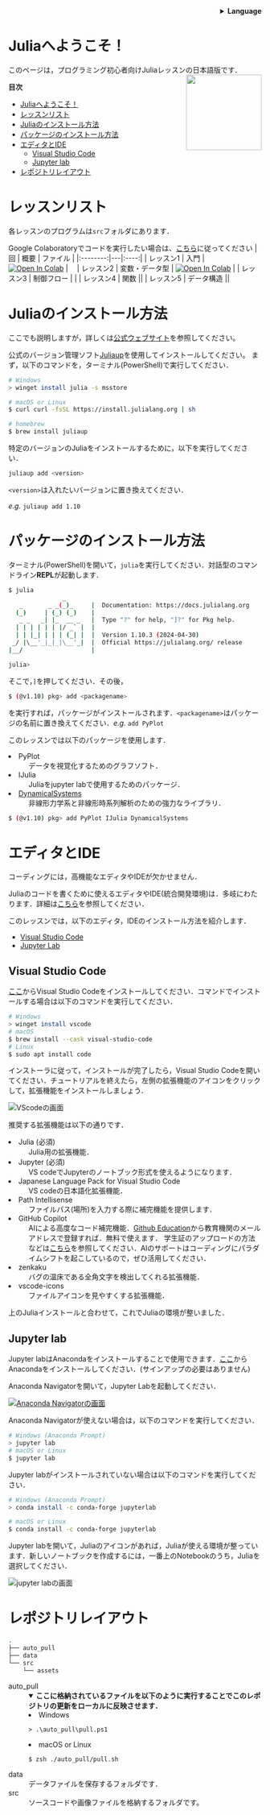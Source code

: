<div align = "right">
<details>
<summary><b>Language</b></summary>

[English](https://github.com/hibiki-kato/Lecture_Julia)  
[日本語](https://github.com/hibiki-kato/Lecture_Julia_ja)
</details>
</div>

# Juliaへようこそ！
このページは，プログラミング初心者向けJuliaレッスンの日本語版です．
<img src="src//assets/logo.svg" height="150" align = "right"  /> 

**目次**

- [Juliaへようこそ！](#juliaへようこそ)
- [レッスンリスト](#レッスンリスト)
- [Juliaのインストール方法](#juliaのインストール方法)
- [パッケージのインストール方法](#パッケージのインストール方法)
- [エディタとIDE](#エディタとide)
  - [Visual Studio Code](#visual-studio-code)
  - [Jupyter lab](#jupyter-lab)
- [レポジトリレイアウト](#レポジトリレイアウト)




# レッスンリスト
各レッスンのプログラムは`src`フォルダにあります．

Google Colaboratoryでコードを実行したい場合は、[こちら](https://colab.research.google.com/github/ageron/julia_notebooks/blob/master/Julia_Colab_Notebook_Template.ipynb)に従ってください
|回 | 概要 | ファイル |
|:--------:|---|:----:|
| レッスン1 | 入門 | [![Open In Colab](https://colab.research.google.com/assets/colab-badge.svg)](https://colab.research.google.com/github/hibiki-kato/Lecture_Julia_ja/blob/main/src/lesson1.ipynb) |　
| レッスン2 | 変数・データ型 | [![Open In Colab](https://colab.research.google.com/assets/colab-badge.svg)](https://colab.research.google.com/github/hibiki-kato/Lecture_Julia_ja/blob/main/src/lesson2.ipynb) |
| レッスン3 | 制御フロー | |
| レッスン4 | 関数 ||
| レッスン5 | データ構造 ||


# Juliaのインストール方法
ここでも説明しますが，詳しくは[公式ウェブサイト](https://julialang.org/downloads/)を参照してください。

公式のバージョン管理ソフト[Juliaup](https://github.com/JuliaLang/juliaup)を使用してインストールしてください。
まず，以下のコマンドを，ターミナル(PowerShell)で実行してください．

```sh
# Windows
> winget install julia -s msstore

# macOS or Linux
$ curl curl -fsSL https://install.julialang.org | sh

# homebrew
$ brew install juliaup
```

特定のバージョンのJuliaをインストールするために，以下を実行してください．
```sh
juliaup add <version>
```
`<version>`は入れたいバージョンに置き換えてください．

*e.g.* `juliaup add 1.10`



# パッケージのインストール方法
ターミナル(PowerShell)を開いて，`julia`を実行してください．対話型のコマンドライン**REPL**が起動します．

```sh
$ julia
               _
   _       _ _(_)_     |  Documentation: https://docs.julialang.org
  (_)     | (_) (_)    |
   _ _   _| |_  __ _   |  Type "?" for help, "]?" for Pkg help.
  | | | | | | |/ _` |  |
  | | |_| | | | (_| |  |  Version 1.10.3 (2024-04-30)
 _/ |\__'_|_|_|\__'_|  |  Official https://julialang.org/ release
|__/                   |

julia>
```
そこで，`]`を押してください．その後，
```sh
$ (@v1.10) pkg> add <packagename>
```
を実行すれば，パッケージがインストールされます．`<packagename>`はパッケージの名前に置き換えてください．*e.g.* `add PyPlot`

このレッスンでは以下のパッケージを使用します．

<dl>
  <li> PyPlot </li>
  <dd>データを視覚化するためのグラフソフト．</dd>
  <li> IJulia </li>
  <dd>Juliaをjupyter labで使用するためのパッケージ．</dd>
  <li> <a href="https://juliadynamics.github.io/DynamicalSystems.jl"> DynamicalSystems </a> </li>
  <dd>非線形力学系と非線形時系列解析のための強力なライブラリ．
</dl>

```sh
$ (@v1.10) pkg> add PyPlot IJulia DynamicalSystems
```

# エディタとIDE
コーディングには，高機能なエディタやIDEが欠かせません．

Juliaのコードを書くために使えるエディタやIDE(統合開発環境)は．多岐にわたります．詳細は[こちら](https://julialang.org/tools/)を参照してください．

このレッスンでは，以下のエディタ，IDEのインストール方法を紹介します．
- [Visual Studio Code](https://code.visualstudio.com/)
- [Jupyter Lab](https://jupyter.org/)

## Visual Studio Code
[ここ](https://code.visualstudio.com/)からVisual Studio Codeをインストールしてください．コマンドでインストールする場合は以下のコマンドを実行してください．

```sh
# Windows
> winget install vscode
# macOS
$ brew install --cask visual-studio-code
# Linux
$ sudo apt install code
```

インストーラに従って，インストールが完了したら，Visual Studio Codeを開いてください．チュートリアルを終えたら，左側の拡張機能のアイコンをクリックして，拡張機能をインストールしましょう．

<div style="width: 100%; max-width: 1000px;">
  <img src="src/assets/VScode.png" alt="VScodeの画面" style="width: auto; height: auto;">
  </a>
</div>

推奨する拡張機能は以下の通りです．
<dl>
  <li> Julia (必須)</li>
  <dd> Julia用の拡張機能． </dd>
  <li> Jupyter (必須)</li>
  <dd> VS codeでJupyterのノートブック形式を使えるようになります．</dd>
  <li> Japanese Language Pack for Visual Studio Code </li>
  <dd> VS codeの日本語化拡張機能．</dd>
  <li> Path Intellisense </li>
  <dd> ファイルパス(場所)を入力する際に補完機能を提供します．</dd>
  <li> GitHub Copilot </li>
  <dd> AIによる高度なコード補完機能．<a href="https://github.com/edu" target="_blank">Github Education</a>から教育機関のメールアドレスで登録すれば．無料で使えます．
  学生証のアップロードの方法などは<a href ="https://docs.github.com/ja/education/explore-the-benefits-of-teaching-and-learning-with-github-education/github-education-for-students/apply-to-github-education-as-a-student" target="_blank">こちら</a>を参照してください．AIのサポートはコーディングにパラダイムシフトを起こしているので，ぜひ活用してください．
  </dd>
  <li> zenkaku </li>
  <dd> バグの温床である全角文字を検出してくれる拡張機能． </dd>
  <li> vscode-icons </li>
  <dd> ファイルアイコンを見やすくする拡張機能．</dd>
</dl>

上のJuliaインストールと合わせて，これでJuliaの環境が整いました．

## Jupyter lab

Jupyter labはAnacondaをインストールすることで使用できます．[ここ](https://www.anaconda.com/products/distribution)からAnacondaをインストールしてください．(サインアップの必要はありません)

Anaconda Navigatorを開いて，Jupyter Labを起動してください．

<div style="width: 100%; max-width: 1000px;">
  <a href="https://pages.michinobu.jp/t/installanaconda.html" target="_blank">
  <img src="src/assets/anaconda_navigator.png" alt="Anaconda Navigatorの画面" style="width: auto; height: auto;">
  </a>
</div>

Anaconda Navigatorが使えない場合は，以下のコマンドを実行してください．

```sh
# Windows (Anaconda Prompt)
> jupyter lab
# macOS or Linux
$ jupyter lab
```

Jupyter labがインストールされていない場合は以下のコマンドを実行してください．

```sh
# Windows (Anaconda Prompt)
> conda install -c conda-forge jupyterlab

# macOS or Linux
$ conda install -c conda-forge jupyterlab
```

Jupyter labを開いて，Juliaのアイコンがあれば，Juliaが使える環境が整っています．新しいノートブックを作成するには，一番上のNotebookのうち，Juliaを選択してください．

<div style="width: 100%; max-width: 1000px;">
  <img src="src/assets/jupyter_lab_start.png" alt="jupyter labの画面" style="width: auto; height: auto;">
</div>

# レポジトリレイアウト
```sh
.
├── auto_pull
├── data
└── src
    └── assets
```

<dl>
    <dt>auto_pull</dt>
    <dd>
    <details open>
    <summary><b>ここに格納されているファイルを以下のように実行することでこのレポジトリの更新をローカルに反映させます．</b></summary>
    <li>Windows</li>
          <pre><code class="language-sh">> .\auto_pull\pull.ps1</code></pre>
          <li>macOS or Linux</li>
          <pre><code class="language-sh">$ zsh ./auto_pull/pull.sh</code></pre>
    </details>
    </dd>
    <dt>data</dt>
    <dd>データファイルを保存するフォルダです．</dd>
    <dt>src</dt>
    <dd>ソースコードや画像ファイルを格納するフォルダです。</dd>
</dl>